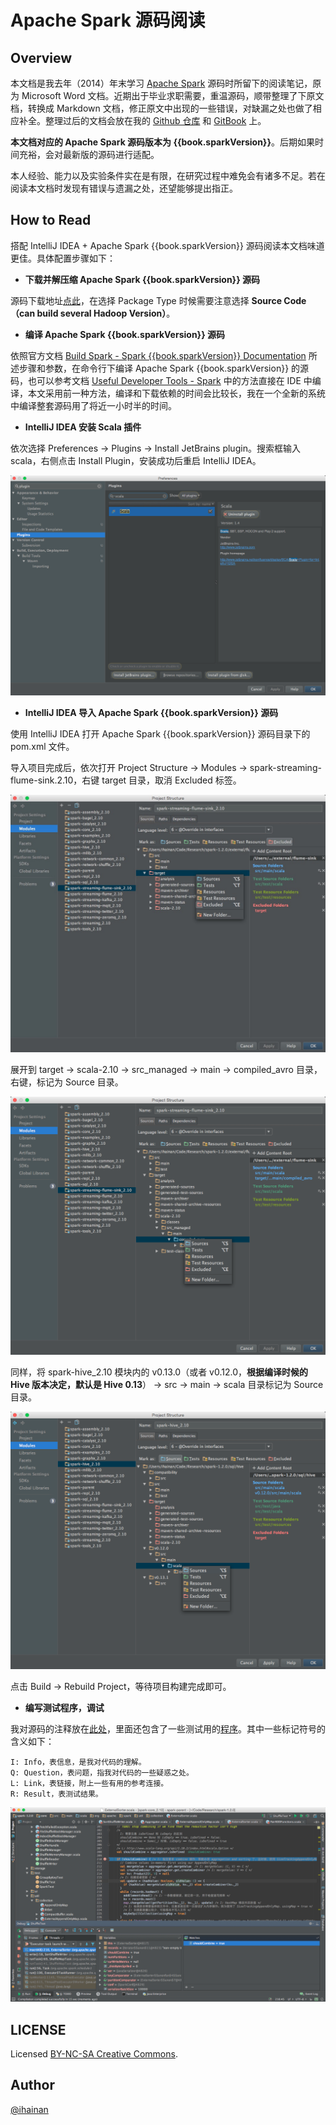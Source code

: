 # Apache Spark 源码阅读

## Overview
本文档是我去年（2014）年末学习 [Apache Spark](http://spark.apache.org/) 源码时所留下的阅读笔记，原为 Microsoft Word 文档。近期出于毕业求职需要，重温源码，顺带整理了下原文档，转换成 Markdown 文档，修正原文中出现的一些错误，对缺漏之处也做了相应补全。整理过后的文档会放在我的 [Github 仓库](https://github.com/ihainan/SparkInternals) 和 [GitBook](http://ihainan.gitbooks.io/spark-source-code/content/) 上。

__本文档对应的 Apache Spark 源码版本为 {{book.sparkVersion}}__。后期如果时间充裕，会对最新版的源码进行适配。

本人经验、能力以及实验条件实在是有限，在研究过程中难免会有诸多不足。若在阅读本文档时发现有错误与遗漏之处，还望能够提出指正。

## How to Read
搭配 IntelliJ IDEA + Apache Spark {{book.sparkVersion}} 源码阅读本文档味道更佳。具体配置步骤如下：

- __下载并解压缩 Apache Spark {{book.sparkVersion}} 源码__

源码下载地址[点此](http://spark.apache.org/downloads.html)，在选择 Package Type 时候需要注意选择 __Source Code（can build several Hadoop Version）__。

- __编译 Apache Spark {{book.sparkVersion}} 源码__

依照官方文档 [Build Spark - Spark {{book.sparkVersion}} Documentation](https://spark.apache.org/docs/{{book.sparkVersion}}.0/building-spark.html) 所述步骤和参数，在命令行下编译 Apache Spark {{book.sparkVersion}} 的源码，也可以参考文档 [Useful Developer Tools - Spark](https://cwiki.apache.org/confluence/display/SPARK/Useful+Developer+Tools#UsefulDeveloperTools-IntelliJ) 中的方法直接在 IDE 中编译，本文采用前一种方法，编译和下载依赖的时间会比较长，我在一个全新的系统中编译整套源码用了将近一小时半的时间。


- __IntelliJ IDEA 安装 Scala 插件__

依次选择 Preferences -> Plugins -> Install JetBrains plugin。搜索框输入 scala，右侧点击 Install Plugin，安装成功后重启 IntelliJ IDEA。

![Scala Plugin](media/images/introduction/IDEA_Install_Scala_Plugin.png)


- __IntelliJ IDEA 导入 Apache Spark {{book.sparkVersion}} 源码__

使用 IntelliJ IDEA 打开 Apache Spark {{book.sparkVersion}} 源码目录下的 pom.xml 文件。

导入项目完成后，依次打开 Project Structure -> Modules -> spark-streaming-flume-sink.2.10，右键 target 目录，取消 Excluded 标签。

![Unmark Excluded](media/images/introduction/IDEA_Unmark_Target_Excluded.png)

展开到 target -> scala-2.10 -> src_managed -> main -> compiled_avro 目录，右键，标记为 Source 目录。

![Source Avro](media/images/introduction/IDEA_Mark_Avro_Source.png)

同样，将 spark-hive_2.10 模块内的 v0.13.0（或者 v0.12.0，__根据编译时候的 Hive 版本决定，默认是 Hive 0.13__） -> src -> main -> scala 目录标记为 Source 目录。

![Source Hive](media/images/introduction/IDEA_Mark_Hive_Source.png)

点击 Build -> Rebuild Project，等待项目构建完成即可。

- __编写测试程序，调试__

我对源码的注释放在[此处](https://github.com/ihainan/CodeSnippets/tree/master/Apache%20Spark/sparkInternals/spark-1.2.0)，里面还包含了一些测试用的[程序](https://github.com/ihainan/CodeSnippets/tree/master/Apache%20Spark/sparkInternals/spark-1.2.0/core/src/main/scala/org/apache/spark/test)。其中一些标记符号的含义如下：

	I: Info，表信息，是我对代码的理解。
	Q: Question，表问题，指我对代码的一些疑惑之处。
	L: Link，表链接，附上一些有用的参考连接。
	R: Result，表测试结果。

![Debug](media/images/introduction/IDEA_Debug.png)

## LICENSE
Licensed [BY-NC-SA Creative Commons](http://creativecommons.org/licenses/by-nc-sa/4.0/). 

## Author
[@ihainan](http://github.com/ihainan)
